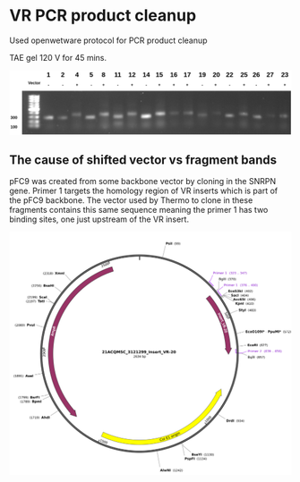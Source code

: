 # VR PCR product cleanup

Used openwetware protocol for PCR product cleanup

TAE gel 120 V for 45 mins.

![](images/assorted/VR-PCR-cleanup-8-26-21.png)

## The cause of shifted vector vs fragment bands

pFC9 was created from some backbone vector by cloning in the SNRPN
gene. Primer 1 targets the homology region of VR inserts which
is part of the pFC9 backbone. The vector used by Thermo to clone
in these fragments contains this same sequence meaning the primer 1
has two binding sites, one just upstream of the VR insert.

![](images/assorted/21ACQM5C_3121299_insert_VR-20_Map.png)

